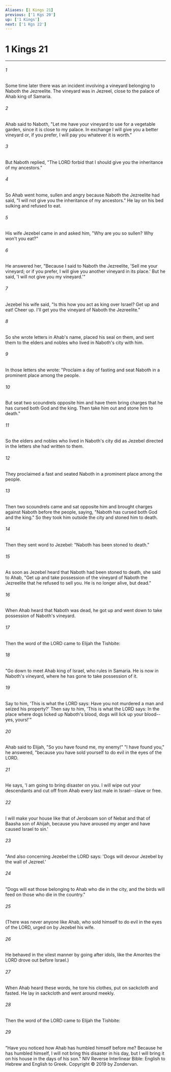 ```yaml
---
Aliases: [1 Kings 21]
previous: ['1 Kgs 20']
up: ['1 Kings']
next: ['1 Kgs 22']
---
```

# 1 Kings 21

***


###### 1 
Some time later there was an incident involving a vineyard belonging to Naboth the Jezreelite. The vineyard was in Jezreel, close to the palace of Ahab king of Samaria. 

###### 2 
Ahab said to Naboth, "Let me have your vineyard to use for a vegetable garden, since it is close to my palace. In exchange I will give you a better vineyard or, if you prefer, I will pay you whatever it is worth." 

###### 3 
But Naboth replied, "The LORD forbid that I should give you the inheritance of my ancestors." 

###### 4 
So Ahab went home, sullen and angry because Naboth the Jezreelite had said, "I will not give you the inheritance of my ancestors." He lay on his bed sulking and refused to eat. 

###### 5 
His wife Jezebel came in and asked him, "Why are you so sullen? Why won't you eat?" 

###### 6 
He answered her, "Because I said to Naboth the Jezreelite, 'Sell me your vineyard; or if you prefer, I will give you another vineyard in its place.' But he said, 'I will not give you my vineyard.'" 

###### 7 
Jezebel his wife said, "Is this how you act as king over Israel? Get up and eat! Cheer up. I'll get you the vineyard of Naboth the Jezreelite." 

###### 8 
So she wrote letters in Ahab's name, placed his seal on them, and sent them to the elders and nobles who lived in Naboth's city with him. 

###### 9 
In those letters she wrote: "Proclaim a day of fasting and seat Naboth in a prominent place among the people. 

###### 10 
But seat two scoundrels opposite him and have them bring charges that he has cursed both God and the king. Then take him out and stone him to death." 

###### 11 
So the elders and nobles who lived in Naboth's city did as Jezebel directed in the letters she had written to them. 

###### 12 
They proclaimed a fast and seated Naboth in a prominent place among the people. 

###### 13 
Then two scoundrels came and sat opposite him and brought charges against Naboth before the people, saying, "Naboth has cursed both God and the king." So they took him outside the city and stoned him to death. 

###### 14 
Then they sent word to Jezebel: "Naboth has been stoned to death." 

###### 15 
As soon as Jezebel heard that Naboth had been stoned to death, she said to Ahab, "Get up and take possession of the vineyard of Naboth the Jezreelite that he refused to sell you. He is no longer alive, but dead." 

###### 16 
When Ahab heard that Naboth was dead, he got up and went down to take possession of Naboth's vineyard. 

###### 17 
Then the word of the LORD came to Elijah the Tishbite: 

###### 18 
"Go down to meet Ahab king of Israel, who rules in Samaria. He is now in Naboth's vineyard, where he has gone to take possession of it. 

###### 19 
Say to him, 'This is what the LORD says: Have you not murdered a man and seized his property?' Then say to him, 'This is what the LORD says: In the place where dogs licked up Naboth's blood, dogs will lick up your blood--yes, yours!'" 

###### 20 
Ahab said to Elijah, "So you have found me, my enemy!" "I have found you," he answered, "because you have sold yourself to do evil in the eyes of the LORD. 

###### 21 
He says, 'I am going to bring disaster on you. I will wipe out your descendants and cut off from Ahab every last male in Israel--slave or free. 

###### 22 
I will make your house like that of Jeroboam son of Nebat and that of Baasha son of Ahijah, because you have aroused my anger and have caused Israel to sin.' 

###### 23 
"And also concerning Jezebel the LORD says: 'Dogs will devour Jezebel by the wall of Jezreel.' 

###### 24 
"Dogs will eat those belonging to Ahab who die in the city, and the birds will feed on those who die in the country." 

###### 25 
(There was never anyone like Ahab, who sold himself to do evil in the eyes of the LORD, urged on by Jezebel his wife. 

###### 26 
He behaved in the vilest manner by going after idols, like the Amorites the LORD drove out before Israel.) 

###### 27 
When Ahab heard these words, he tore his clothes, put on sackcloth and fasted. He lay in sackcloth and went around meekly. 

###### 28 
Then the word of the LORD came to Elijah the Tishbite: 

###### 29 
"Have you noticed how Ahab has humbled himself before me? Because he has humbled himself, I will not bring this disaster in his day, but I will bring it on his house in the days of his son." NIV Reverse Interlinear Bible: English to Hebrew and English to Greek. Copyright © 2019 by Zondervan.
